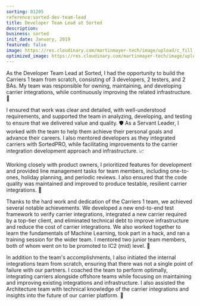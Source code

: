 ```yaml
---
sorting: 01205
reference:sorted-dev-team-lead
title: Developer Team Lead at Sorted
description:
business: sorted
init_date: January, 2019
featured: false
image: https://res.cloudinary.com/martinmayer-tech/image/upload/c_fill,h_400,w_760/v1656637137/2020-03-07_11.45.51_iitmu5.jpg
optimized_image: https://res.cloudinary.com/martinmayer-tech/image/upload/c_fill,h_200,w_380/v1656637137/2020-03-07_11.45.51_iitmu5.jpg
---
```

As the Developer Team Lead at Sorted, I had the opportunity to build the Carriers 1 team from scratch, consisting of 3 developers, 2 testers, and 2 BAs. My team was responsible for owning, maintaining, and developing carrier integrations, while continuously improving the related infrastructure. 🚚

I ensured that work was clear and detailed, with well-understood requirements, and supported the team in analyzing, developing, and testing to ensure that we delivered value and quality. 🛡️ As a Servant Leader, I worked with the team to help them achieve their personal goals and advance their careers. I also mentored developers as they integrated carriers with SortedPRO, while facilitating improvements to the carrier integration development approach and infrastructure. 📈

Working closely with product owners, I prioritized features for development and provided line management tasks for team members, including one-to-ones, holiday planning, and periodic reviews. I also ensured that the code quality was maintained and improved to produce testable, resilient carrier integrations. 🧰

Thanks to the hard work and dedication of the Carriers 1 team, we achieved several notable achievements. We developed a new end-to-end test framework to verify carrier integrations, integrated a new carrier required by a top-tier client, and eliminated technical debt to improve infrastructure and reduce the cost of carrier integrations. We also worked together to learn the fundamentals of Machine Learning, took part in a hack, and ran a training session for the wider team. I mentored two junior team members, both of whom went on to be promoted to IC2 (mid) level. 🤝

In addition to the team's accomplishments, I also initiated the internal integrations team from scratch, ensuring that there was not a single point of failure with our partners. I coached the team to perform optimally, integrating carriers alongside offshore teams while focusing on maintaining and improving existing integrations and infrastructure. I also assisted the Architecture team with technical knowledge of the carrier integrations and insights into the future of our carrier platform. 🚀
